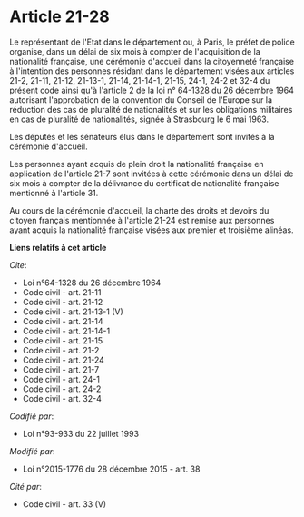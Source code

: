 # Article 21-28

Le représentant de l'Etat dans le département ou, à Paris, le préfet de police organise, dans un délai de six mois à compter
de l'acquisition de la nationalité française, une cérémonie d'accueil dans la citoyenneté française à l'intention des
personnes résidant dans le département visées aux articles 21-2, 21-11, 21-12, 21-13-1, 21-14, 21-14-1, 21-15, 24-1, 24-2 et
32-4 du présent code ainsi qu'à l'article 2 de la loi n° 64-1328 du 26 décembre 1964 autorisant l'approbation de la
convention du Conseil de l'Europe sur la réduction des cas de pluralité de nationalités et sur les obligations militaires en
cas de pluralité de nationalités, signée à Strasbourg le 6 mai 1963. 

Les députés et les sénateurs élus dans le département sont invités à la cérémonie d'accueil. 

Les personnes ayant acquis de plein droit la nationalité française en application de l'article 21-7 sont invitées à cette
cérémonie dans un délai de six mois à compter de la délivrance du certificat de nationalité française mentionné à l'article
31. 

Au cours de la cérémonie d'accueil, la charte des droits et devoirs du citoyen français mentionnée à l'article 21-24 est
remise aux personnes ayant acquis la nationalité française visées aux premier et troisième alinéas.

**Liens relatifs à cet article**

_Cite_:

  - Loi n°64-1328 du 26 décembre 1964
  - Code civil - art. 21-11
  - Code civil - art. 21-12
  - Code civil - art. 21-13-1 (V)
  - Code civil - art. 21-14
  - Code civil - art. 21-14-1
  - Code civil - art. 21-15
  - Code civil - art. 21-2
  - Code civil - art. 21-24
  - Code civil - art. 21-7
  - Code civil - art. 24-1
  - Code civil - art. 24-2
  - Code civil - art. 32-4

_Codifié par_:

  - Loi n°93-933 du 22 juillet 1993

_Modifié par_:

  - Loi n°2015-1776 du 28 décembre 2015 - art. 38

_Cité par_:

  - Code civil - art. 33 (V)
